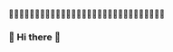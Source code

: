💎💎💎💎💎💎💎💎💎💎💎💎💎💎💎💎💎💎💎💎💎💎💎💎💎💎💎💎💎💎
### 👋 Hi there 👋

<!--https://github.com/MarikIshtar007/MarikIshtar007/blob/master/images/matrix.gif
**DjTrippiePea/DjTrippiePea** is a ✨ _special_ ✨ repository because its `README.md` (this file) appears on your GitHub profile.

## 🎧🎵🎶 About Dj Trippie Pea (Sean Jordan Smith) 🎧🎵🎶
Dj Trippie Pea is not only a DJ but also a visionary in the realm of computer science, leveraging his profound understanding of algorithms and programming languages to engineer transformative solutions. With his adept mastery of technology and his ability to craft intricate code structures akin to composing beats and melodies, he engineers digital experiences that transcend boundaries, connecting users on a deeper level and catalyzing positive change in the technological landscape.

## 💎 Some of The Real Established Portal Values 💎

### 📚 Learning 📚
Dj Trippie Pea understands that in the ever-evolving landscape of computer science, learning is paramount. He embraces a lifelong journey of discovery, recognizing that continuous learning not only enhances technical proficiency but also fosters innovation and personal growth.

### ❤️ Love ❤️
Love is the foundation of everything we do. It's what drives us to create music and life changing software porgrams that touche hearts and inspires change.

    /\
   /  \
  /    \
 /      \
 \      /
  \    /
   \  /
    \/


### ✌️ Peace ✌️
In a world filled with chaos and noise, we strive to be a beacon of peace and tranquility. Through our music, we aim to create moments of serenity and harmony.

### 💰 Prosperity 💰
We believe that everyone deserves abundance and prosperity in their lives. Through our work, we hope to empower others to manifest their dreams and achieve success.

### 🙏 Life 🙏
We recognize the divine presence in all things and seek to honor it through our music and actions. Our faith guides us in everything we do, inspiring us to spread love and light wherever we go.

### 🌿 Healing 🌿
As an advocate for holistic wellness, I am deeply passionate about exploring the synergies between nature's gifts and traditional healing practices. With a focus on mushrooms and their profound healing potential, my journey in holistic health has led me to delve into the rich world of mycology. By integrating the ancient wisdom of holistic healing modalities with the modern understanding of mushroom bioactive compounds, I strive to empower individuals on their path to optimal well-being, fostering harmony between mind, body, and spirit. Combined with music that has the power to heal wounds and soothe the soul. We aim to be a source of healing for those in need, offering comfort and solace through our melodies and holistic vibrations.

## 🤖 Technology and AI for a Better World 🤖

We also embrace technology and artificial intelligence as tools for making the world a better place. Through innovation and creativity, we harness the power of technology to amplify our message of love, peace, and prosperity. Whether it's using AI algorithms to create mesmerizing visual effects during our performances or leveraging technology to reach a global audience, we believe in the transformative potential of technology to elevate human consciousness and foster positive change.

  _______ 
 /       \
|   ☘️ ☘️   |
|  🎩🍀🎩🍀  |
|   🌈🌈   |
 \_______/


## 👍📱🔔 Connect with Us 👍📱🔔

- **Website:** [Real Established Portal]([therealestablishedportal.myportfolio.com](https://therealestablishedportal.myportfolio.com/))
- **Instagram:** [@DjTrippiePea] [(https://www.instagram.com/djtrippiepea/)]
- **Facebook:** [@DjTrippiePea][(https://www.facebook.com/DjTrippiePea/)]
- **Twitter:** [@DjTrippiePea] [(https://twitter.com/DJTrippiePea)]

💎💎💎💎💎💎💎💎💎💎💎💎💎💎💎
W         W  AAAAA  K     K  EEEEE
W         W  A    A  K   K    E
W    W    W  AAAAAA  KKKK     EEEE
W  W   W  W  A    A  K   K    E
W W     W W  A    A  K     K  EEEEE
💎💎💎💎💎💎💎💎💎💎💎💎💎💎💎
 U     U   PPPPPP    💎💎💎💎💎💎
 U     U   P     P   💎💎💎💎💎💎
 U     U   PPPPPP    💎💎💎💎💎💎
 U     U   P         💎💎💎💎💎💎
  UUUUU    P         💎💎💎💎💎💎
💎💎💎💎💎💎💎💎💎💎💎💎💎💎💎
